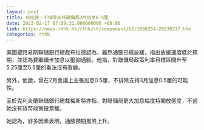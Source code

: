 ```yaml
---
layout: post
title: 布拉德：不排除支持聯儲局3月加息0.5厘
date: 2023-02-17 07:59:31.000000000 +08:00
link: https://news.rthk.hk/rthk/ch/component/k2/1688254-20230217.htm
categories: rthk
---
```


美國聖路易斯聯儲銀行總裁布拉德認為，雖然通脹已經放緩，指出放緩速度低於預期，並認為要繼續步加息以壓抑通脹。他指，對聯儲局政策利率目標區間升至5.25厘至5.5厘的看法沒有改變。

另外，他說，曾在2月會議上主張加息0.5厘，不排除支持3月加息0.5厘的可能性。

至於克利夫蘭聯儲銀行總裁梅斯特亦指，對聯儲局更大加息幅度持開放態度，不過她沒有貨幣政策投票權。

她認為，好多因素表明，通脹預期風險上升。
